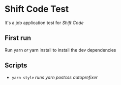 # Shift Code Test

It's a job application test for *Shift Code*


## First run

Run yarn *or* yarn install to install the dev dependencies

## Scripts

* `yarn style`
  *runs yarn postcss autoprefixer*
